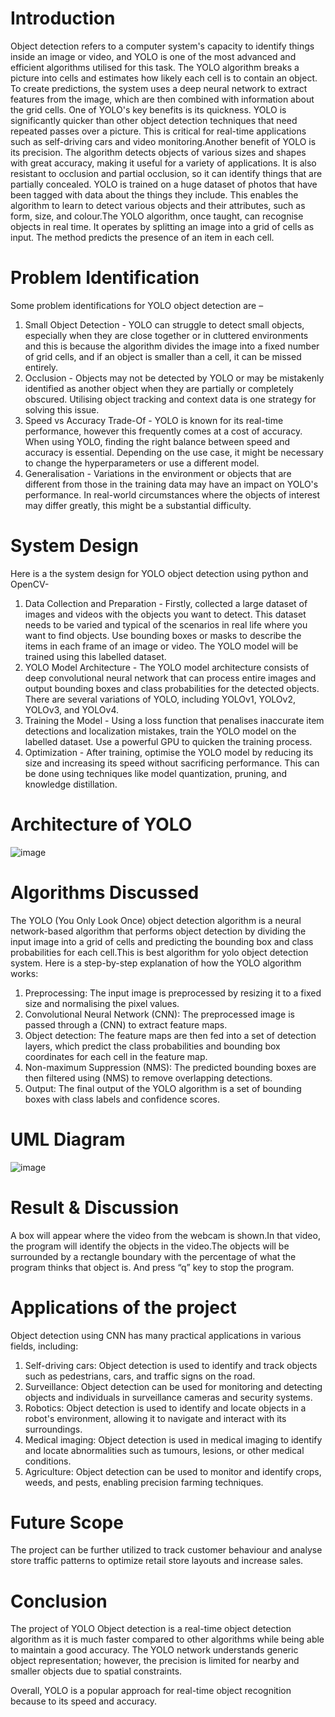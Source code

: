 # Introduction
Object detection refers to a computer system's capacity to identify things inside an image or video, and YOLO is one of the most advanced and efficient algorithms utilised for this task. The YOLO algorithm breaks a picture into cells and estimates how likely each cell is to contain an object. To create predictions, the system uses a deep neural network to extract features from the image, which are then combined with information about the grid cells.
One of YOLO's key benefits is its quickness. YOLO is significantly quicker than other object detection techniques that need repeated passes over a picture. This is critical for real-time applications such as self-driving cars and video monitoring.Another benefit of YOLO is its precision. The algorithm detects objects of various sizes and shapes with great accuracy, making it useful for a variety of applications. It is also resistant to occlusion and partial occlusion, so it can identify things that are partially concealed.
YOLO is trained on a huge dataset of photos that have been tagged with data about the things they include. This enables the algorithm to learn to detect various objects and their attributes, such as form, size, and colour.The YOLO algorithm, once taught, can recognise objects in real time. It operates by splitting an image into a grid of cells as input. The method predicts the presence of an item in each cell. 

# Problem Identification
Some problem identifications for YOLO object detection are –
1.  Small Object Detection - YOLO can struggle to detect small objects, especially when they are close together or in cluttered environments and this is because the algorithm divides the image into a fixed number of grid cells, and if an object is smaller than a cell, it can be missed entirely. 
2.  Occlusion - Objects may not be detected by YOLO or may be mistakenly identified as another object when they are partially or completely obscured. Utilising object tracking and context data is one strategy for solving this issue.
3.  Speed vs Accuracy Trade-Of - YOLO is known for its real-time performance, however this frequently comes at a cost of accuracy. When using YOLO, finding the right balance between speed and accuracy is essential. Depending on the use case, it might be necessary to change the hyperparameters or use a different model.
4.  Generalisation - Variations in the environment or objects that are different from those in the training data may have an impact on YOLO's performance. In real-world circumstances where the objects of interest may differ greatly, this might be a substantial difficulty.

# System Design
Here is a the system design for YOLO object detection using python and OpenCV-
1. Data Collection and Preparation - Firstly, collected a large dataset of images and videos with the objects you want to detect. This dataset needs to be varied and typical of the scenarios in real life where you want to find objects. Use bounding boxes or masks to describe the items in each frame of an image or video. The YOLO model will be trained using this labelled dataset.
2. YOLO Model Architecture - The YOLO model architecture consists of deep convolutional neural network that can process entire images and output bounding boxes and class probabilities for the detected objects. There are several variations of YOLO, including YOLOv1, YOLOv2, YOLOv3, and YOLOv4.
3. Training the Model - Using a loss function that penalises inaccurate item detections and localization mistakes, train the YOLO model on the labelled dataset. Use a powerful GPU to quicken the training process.
4. Optimization - After training, optimise the YOLO model by reducing its size and increasing its speed without sacrificing performance. This can be done using techniques like model quantization, pruning, and knowledge distillation.

# Architecture of YOLO
![image](https://github.com/SomyanshAvasthi/YOLO-Object-Detection-using-OpenCV/assets/107310391/97db25a4-adb6-4f63-8a8c-6c70b5ab9e74)


# Algorithms Discussed
The YOLO (You Only Look Once) object detection algorithm is a neural network-based algorithm that performs object detection by dividing the input image into a grid of cells and predicting the bounding box and class probabilities for each cell.This is best algorithm for yolo object detection system.
Here is a step-by-step explanation of how the YOLO algorithm works:
1.	Preprocessing: The input image is preprocessed by resizing it to a fixed size and normalising the pixel values.
2.	Convolutional Neural Network (CNN): The preprocessed image is passed through a (CNN) to extract feature maps.
3.	Object detection: The feature maps are then fed into a set of detection layers, which predict the class probabilities and bounding box coordinates for each cell in the feature map.
4.	Non-maximum Suppression (NMS): The predicted bounding boxes are then filtered using (NMS) to remove overlapping detections.
5.	Output: The final output of the YOLO algorithm is a set of bounding boxes with class labels and confidence scores.

# UML Diagram
![image](https://github.com/SomyanshAvasthi/YOLO-Object-Detection-using-OpenCV/assets/107310391/c6b00957-f150-4c13-8615-d53911bd2f96)


# Result & Discussion
A box will appear where the video from the webcam is shown.In that video, the program will identify the objects in the video.The objects will be surrounded by a rectangle boundary with the percentage of what the program thinks that object is.
And press “q” key to stop the program.

# Applications of the project
Object detection using CNN has many practical applications in various fields, including: 
1.	Self-driving cars: Object detection is used to identify and track objects such as pedestrians, cars, and traffic signs on the road. 
2.	Surveillance: Object detection can be used for monitoring and detecting objects and individuals in surveillance cameras and security systems.
3.	Robotics: Object detection is used to identify and locate objects in a robot's environment, allowing it to navigate and interact with its surroundings. 
4.	Medical imaging: Object detection is used in medical imaging to identify and locate abnormalities such as tumours, lesions, or other medical conditions. 
5.	Agriculture: Object detection can be used to monitor and identify crops, weeds, and pests, enabling precision farming techniques. 

# Future Scope 
The project can be further utilized to track customer behaviour and analyse store traffic patterns to optimize retail store layouts and increase sales.

# Conclusion
The project of YOLO Object detection is a real-time object detection algorithm as it is much faster compared to other algorithms while being able to maintain a good accuracy. The YOLO network understands generic object representation; however, the precision is limited for nearby and smaller objects due to spatial constraints.

Overall, YOLO is a popular approach for real-time object recognition because to its speed and accuracy.
